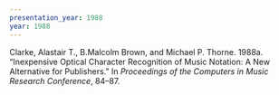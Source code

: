 ```yaml
---
presentation_year: 1988
year: 1988
---
```


Clarke, Alastair T., B.Malcolm Brown, and Michael P. Thorne. 1988a. “Inexpensive Optical Character Recognition of Music Notation: A New Alternative for Publishers.” In <i>Proceedings of the Computers in Music Research Conference</i>, 84–87.